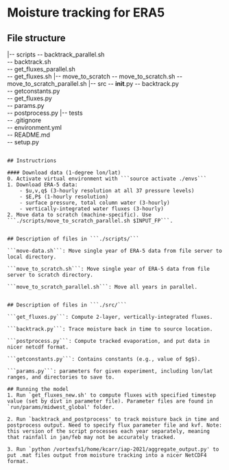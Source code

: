 # Moisture tracking for ERA5

## File structure  
|-- scripts
     -- backtrack_parallel.sh  
     -- backtrack.sh  
     -- get_fluxes_parallel.sh  
     -- get_fluxes.sh
    |-- move_to_scratch
         -- move_to_scratch.sh
         -- move_to_scratch_parallel.sh 
|-- src 
     -- __init__.py
     -- backtrack.py  
     -- getconstants.py  
     -- get_fluxes.py  
     -- params.py  
     -- postprocess.py 
|-- tests  
 -- .gitignore  
 -- environment.yml  
 -- README.md  
 -- setup.py  
```

## Instructrions

#### Download data (1-degree lon/lat)
0. Activate virtual environment with ```source activate ./envs```
1. Download ERA-5 data:
    - $u,v,q$ (3-hourly resolution at all 37 pressure levels)    
    - $E,P$ (1-hourly resolution)
    - surface pressure, total column water (3-hourly)  
    - vertically-integrated water fluxes (3-hourly)    
2. Move data to scratch (machine-specific). Use ```./scripts/move_to_scratch_parallel.sh $INPUT_FP```.


## Description of files in ```./scripts/``` 

```move-data.sh```: Move single year of ERA-5 data from file server to local directory.  

```move_to_scratch.sh```: Move single year of ERA-5 data from file server to scratch directory.  

```move_to_scratch_parallel.sh```: Move all years in parallel.  


## Description of files in ```./src/```

```get_fluxes.py```: Compute 2-layer, vertically-integrated fluxes.  

```backtrack.py```: Trace moisture back in time to source location.

```postprocess.py```: Compute tracked evaporation, and put data in nicer netcdf format. 

```getconstants.py```: Contains constants (e.g., value of $g$).
   
```params.py```: parameters for given experiment, including lon/lat ranges, and directories to save to.

## Running the model
1. Run `get_fluxes_new.sh' to compute fluxes with specified timestep value (set by divt in parameter file). Parameter files are found in `run/params/midwest_global' folder.  

2. Run `backtrack_and_postprocess' to track moisture back in time and postprocess output. Need to specify flux parameter file and kvf. Note: this version of the script processes each year separately, meaning that rainfall in jan/feb may not be accurately tracked.  

3. Run `python /vortexfs1/home/kcarr/iap-2021/aggregate_output.py' to put .mat files output from moisture tracking into a nicer NetCDF4 format.  
